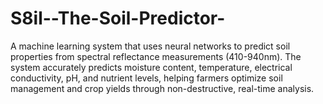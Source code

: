 # S8il--The-Soil-Predictor-
A machine learning system that uses neural networks to predict soil properties from spectral reflectance measurements (410-940nm). The system accurately predicts moisture content, temperature, electrical conductivity, pH, and nutrient levels, helping farmers optimize soil management and crop yields through non-destructive, real-time analysis.
